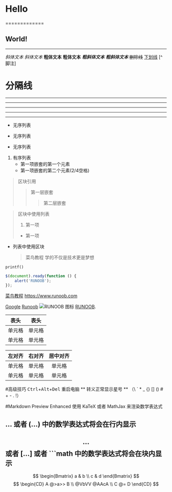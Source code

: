 # Hello 
=============
## World!
----------------------  


*斜体文本*
_斜体文本_
**粗体文本**
__粗体文本__
***粗斜体文本***
___粗斜体文本___
~~删除线~~
<u>下划线</u> [^脚注]

# 分隔线
***

* * *

*****

- - -

----------


* 无序列表
+ 无序列表
- 无序列表
1. 有序列表
    - 第一项嵌套的第一个元素
    - 第一项嵌套的第二个元素(2/4空格)

> 区块引用
> > 第一层嵌套
> > > 第二层嵌套

> 区块中使用列表
> 1. 第一项
> + 第一项

* 列表中使用区块
    > 菜鸟教程
    > 学的不仅是技术更是梦想


`printf()`
```javascript
$(document).ready(function () {
    alert('RUNOOB');
});
```

[菜鸟教程](https://www.runoob.com)
<https://www.runoob.com>

[Google][1]
[Runoob][runoob]
![RUNOOB 图标](http://static.runoob.com/images/runoob-logo.png "可选标题")
[RUNOOB][2].

|  表头   | 表头  |
|  ----  | ----  |
| 单元格  | 单元格 |
| 单元格  | 单元格 |

| 左对齐 | 右对齐 | 居中对齐 |
| :-----| ----: | :----: |
| 单元格 | 单元格 | 单元格 |
| 单元格 | 单元格 | 单元格 |


#高级技巧
<kbd>Ctrl</kbd>+<kbd>Alt</kbd>+<kbd>Del</kbd> 重启电脑
\*\* 转义正常显示星号 \*\*	（\ ` * _ {} [] () # + - . !）

#Markdown Preview Enhanced 使用 KaTeX 或者 MathJax 来渲染数学表达式
## $...$ 或者 \(...\) 中的数学表达式将会在行内显示
## $$...$$ 或者 \[...\] 或者 ```math 中的数学表达式将会在块内显示
$$
\begin{Bmatrix}
   a & b \\
   c & d
\end{Bmatrix}
$$
$$
\begin{CD}
   A @>a>> B \\
@VbVV @AAcA \\
   C @= D
\end{CD}
$$

[1]: http://www.google.com/
[runoob]: http://www.runoob.com/
[2]: http://static.runoob.com/images/runoob-logo.png










